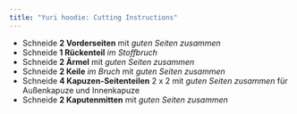```yaml
---
title: "Yuri hoodie: Cutting Instructions"
---
```


- Schneide **2 Vorderseiten** mit _guten Seiten zusammen_
- Schneide **1 Rückenteil** _im Stoffbruch_
- Schneide **2 Ärmel** mit _guten Seiten zusammen_
- Schneide **2 Keile** _im Bruch_ mit _guten Seiten zusammen_
- Schneide **4 Kapuzen-Seitenteilen** 2 x 2 mit _guten Seiten zusammen_ für Außenkapuze und Innenkapuze
- Schneide **2 Kaputenmitten** mit _guten Seiten zusammen_
